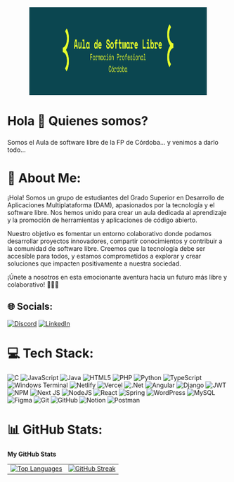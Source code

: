 <div align="center">
  <img height="200" width="80%" src="BANNER.png"  />
</div>

###

<h1 align="left">Hola 👋 Quienes somos?</h1>

###

<p align="left">Somos el Aula de software libre de la FP de Córdoba... y venimos a darlo todo...</p>

# 💫 About Me:
¡Hola! Somos un grupo de estudiantes del Grado Superior en Desarrollo de Aplicaciones Multiplataforma (DAM), apasionados por la tecnología y el software libre. Nos hemos unido para crear un aula dedicada al aprendizaje y la promoción de herramientas y aplicaciones de código abierto.

Nuestro objetivo es fomentar un entorno colaborativo donde podamos desarrollar proyectos innovadores, compartir conocimientos y contribuir a la comunidad de software libre. Creemos que la tecnología debe ser accesible para todos, y estamos comprometidos a explorar y crear soluciones que impacten positivamente a nuestra sociedad.

¡Únete a nosotros en esta emocionante aventura hacia un futuro más libre y colaborativo! 🧑🏻‍💻


## 🌐 Socials:
[![Discord](https://img.shields.io/badge/Discord-%237289DA.svg?logo=discord&logoColor=white)](https://discord.gg/https://discord.com/invite/ha67Bar9) [![LinkedIn](https://img.shields.io/badge/LinkedIn-%230077B5.svg?logo=linkedin&logoColor=white)](https://linkedin.com/in/https://www.linkedin.com/company/aula-de-software-libre-lope-de-vega) 

# 💻 Tech Stack:
![C](https://img.shields.io/badge/c-%2300599C.svg?style=flat-square&logo=c&logoColor=white) ![JavaScript](https://img.shields.io/badge/javascript-%23323330.svg?style=flat-square&logo=javascript&logoColor=%23F7DF1E) ![Java](https://img.shields.io/badge/java-%23ED8B00.svg?style=flat-square&logo=openjdk&logoColor=white) ![HTML5](https://img.shields.io/badge/html5-%23E34F26.svg?style=flat-square&logo=html5&logoColor=white) ![PHP](https://img.shields.io/badge/php-%23777BB4.svg?style=flat-square&logo=php&logoColor=white) ![Python](https://img.shields.io/badge/python-3670A0?style=flat-square&logo=python&logoColor=ffdd54) ![TypeScript](https://img.shields.io/badge/typescript-%23007ACC.svg?style=flat-square&logo=typescript&logoColor=white) ![Windows Terminal](https://img.shields.io/badge/Windows%20Terminal-%234D4D4D.svg?style=flat-square&logo=windows-terminal&logoColor=white) ![Netlify](https://img.shields.io/badge/netlify-%23000000.svg?style=flat-square&logo=netlify&logoColor=#00C7B7) ![Vercel](https://img.shields.io/badge/vercel-%23000000.svg?style=flat-square&logo=vercel&logoColor=white) ![.Net](https://img.shields.io/badge/.NET-5C2D91?style=flat-square&logo=.net&logoColor=white) ![Angular](https://img.shields.io/badge/angular-%23DD0031.svg?style=flat-square&logo=angular&logoColor=white) ![Django](https://img.shields.io/badge/django-%23092E20.svg?style=flat-square&logo=django&logoColor=white) ![JWT](https://img.shields.io/badge/JWT-black?style=flat-square&logo=JSON%20web%20tokens) ![NPM](https://img.shields.io/badge/NPM-%23CB3837.svg?style=flat-square&logo=npm&logoColor=white) ![Next JS](https://img.shields.io/badge/Next-black?style=flat-square&logo=next.js&logoColor=white) ![NodeJS](https://img.shields.io/badge/node.js-6DA55F?style=flat-square&logo=node.js&logoColor=white) ![React](https://img.shields.io/badge/react-%2320232a.svg?style=flat-square&logo=react&logoColor=%2361DAFB) ![Spring](https://img.shields.io/badge/spring-%236DB33F.svg?style=flat-square&logo=spring&logoColor=white) ![WordPress](https://img.shields.io/badge/WordPress-%23117AC9.svg?style=flat-square&logo=WordPress&logoColor=white) ![MySQL](https://img.shields.io/badge/mysql-4479A1.svg?style=flat-square&logo=mysql&logoColor=white) ![Figma](https://img.shields.io/badge/figma-%23F24E1E.svg?style=flat-square&logo=figma&logoColor=white) ![Git](https://img.shields.io/badge/git-%23F05033.svg?style=flat-square&logo=git&logoColor=white) ![GitHub](https://img.shields.io/badge/github-%23121011.svg?style=flat-square&logo=github&logoColor=white) ![Notion](https://img.shields.io/badge/Notion-%23000000.svg?style=flat-square&logo=notion&logoColor=white) ![Postman](https://img.shields.io/badge/Postman-FF6C37?style=flat-square&logo=postman&logoColor=white)

# 📊 GitHub Stats:

<b>My GitHub Stats</b>

|   |   |
|---|---|
| [![Top Languages](https://github-readme-stats.vercel.app/api/top-langs/?username=AulaSoftwareLibreCordoba&theme=dark&hide_border=false&include_all_commits=false&count_private=false&layout=compact)](http://www.github.com/AulaSoftwareLibreCordoba)</center> | [![GitHub Streak](https://github-readme-streak-stats.herokuapp.com/?user=AulaSoftwareLibreCordoba&theme=dark&hide_border=false)](http://www.github.com/AulaSoftwareLibreCordoba) |
